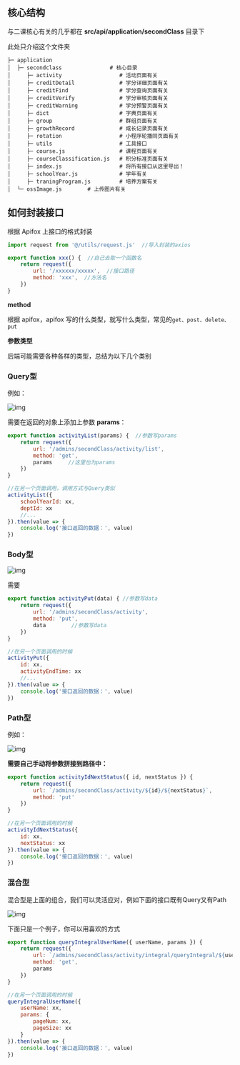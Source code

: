 ## 核心结构

与二课核心有关的几乎都在 **src/api/application/secondClass** 目录下

此处只介绍这个文件夹

```shell
├─ application
│  ├─ secondclass               # 核心目录
│     ├─ activity                  # 活动页面有关
│     ├─ creditDetail              # 学分详细页面有关
│     ├─ creditFind                # 学分查询页面有关
│     ├─ creditVerify              # 学分审核页面有关
│     ├─ creditWarning             # 学分预警页面有关
│     ├─ dict                      # 字典页面有关
│     ├─ group                     # 群组页面有关
│     ├─ growthRecord              # 成长记录页面有关
│     ├─ rotation                  # 小程序轮播同页面有关
│     ├─ utils                     # 工具接口
│     ├─ course.js                 # 课程页面有关
│     ├─ courseClassification.js   # 积分标准页面有关
│     ├─ index.js                  # 将所有接口从这里导出！
│     ├─ schoolYear.js             # 学年有关
│     ├─ traningProgram.js         # 培养方案有关
│  └─ ossImage.js        # 上传图片有关
```

## 如何封装接口

根据 Apifox 上接口的格式封装

```js
import request from '@/utils/request.js'  //导入封装的axios

export function xxx() {  //自己去取一个函数名
    return request({
        url: '/xxxxxx/xxxxx',  //接口路径
        method: 'xxx',  //方法名
    })
}
```

**method**

根据 apifox，apifox 写的什么类型，就写什么类型，常见的`get、post、delete、put`

**参数类型**

后端可能需要各种各样的类型，总结为以下几个类别

### Query型

例如：

![img](https://img-blog.csdnimg.cn/cdd31db6528e4c64b162482126f7b3f1.png)

需要在返回的对象上添加上参数 **params**：

```js
export function activityList(params) {  //参数写params
    return request({
        url: '/admins/secondClass/activity/list',
        method: 'get',
        params     //这里也为params
    })
}

//在另一个页面调用，调用方式与Query类似
activityList({
    schoolYearId: xx,
    deptId: xx
    //...
}).then(value => {
    console.log('接口返回的数据：', value)
})
```

### Body型

![img](https://img-blog.csdnimg.cn/891b3f3970db46ceb347ef10a255fbbe.png)

需要

```js
export function activityPut(data) { //参数写data
    return request({
        url: '/admins/secondClass/activity',
        method: 'put',
        data        //参数写data
    })
}

//在另一个页面调用的时候
activityPut({
    id: xx,
    activityEndTime: xx
    //...
}).then(value => {
    console.log('接口返回的数据：', value)
})
```

### Path型

例如：

![img](https://img-blog.csdnimg.cn/6a6e2ee6948741baa05728104b4304ca.png)

**需要自己手动将参数拼接到路径中：**

```js
export function activityIdNextStatus({ id, nextStatus }) {
    return request({
        url: `/admins/secondClass/activity/${id}/${nextStatus}`,
        method: 'put'
    })
}

//在另一个页面调用的时候
activityIdNextStatus({
    id: xx,
    nextStatus: xx
}).then(value => {
    console.log('接口返回的数据：', value)
})
```

### 混合型

混合型是上面的组合，我们可以灵活应对，例如下面的接口既有Query又有Path

![img](https://img-blog.csdnimg.cn/a700870b19ae44a2964b135321eb9097.png)

下面只是一个例子，你可以用喜欢的方式

```js
export function queryIntegralUserName({ userName, params }) {
    return request({
        url: `/admins/secondClass/activity/integral/queryIntegral/${userName}`,
        method: 'get',
        params
    })
}

//在另一个页面调用的时候
queryIntegralUserName({
    userName: xx,
    params: {
        pageNum: xx,
        pageSize: xx
    }
}).then(value => {
    console.log('接口返回的数据：', value)
})
```